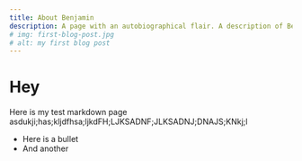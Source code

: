 ```yaml
---
title: About Benjamin
description: A page with an autobiographical flair. A description of Benjamin
# img: first-blog-post.jpg
# alt: my first blog post
---
```


# Hey 

Here is my test markdown page asdukji;has;kljdfhsa;ljkdFH;LJKSADNF;JLKSADNJ;DNAJS;KNkj;l

* Here is a bullet
* And another